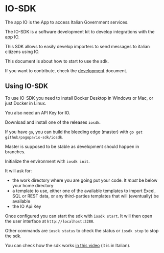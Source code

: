 # IO-SDK

The app IO is the App to access Italian Government services.

The IO-SDK is a software development kit to develop integrations with the app IO.

This SDK allows to easily develop importers to send messages to italian citizens using IO.

This document is about how to start to use the sdk.

If you want to contribute, check the [development](DEVEL.md) document.

## Using IO-SDK 

To use IO-SDK you need to install Docker Desktop in Windows or Mac, or just Docker in Linux.

You also need an API Key for IO.

Download and install one of the releases `iosdk`.

If you have `go`, you can build the bleeding edge (master) with `go get github/pagopa/io-sdk/iosdk`.

Master is supposed to be stable as development should happen in branches.

Initialize the environment with `iosdk init`.

It will ask for:

- the work directory where you are going put your code. It *must* be below your home directory
- a template to use, either one of the available templates to import Excel, SQL or REST data, or any third-parties templates that will (eventually) be available
- the IO Api Key

Once configured you can start the sdk with `iosdk start`. 
It will then open the user interface at `http://localhost:3280`.

Other commands are `iosdk status` to check the status or `iosdk stop` to stop the sdk.

You can check how the sdk works [in this video](https://youtu.be/qnnCg_cIwWc) (it is in Italian). 
